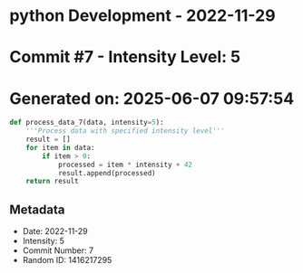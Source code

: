﻿# python Development - 2022-11-29
# Commit #7 - Intensity Level: 5
# Generated on: 2025-06-07 09:57:54
```python
def process_data_7(data, intensity=5):
    '''Process data with specified intensity level'''
    result = []
    for item in data:
        if item > 0:
            processed = item * intensity + 42
            result.append(processed)
    return result
```
## Metadata
- Date: 2022-11-29
- Intensity: 5
- Commit Number: 7
- Random ID: 1416217295
